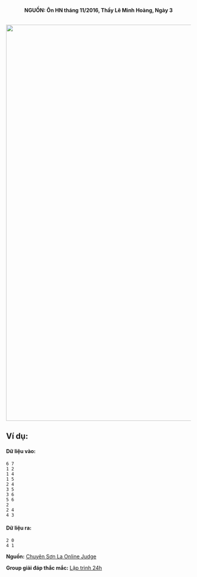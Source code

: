 **<center>NGUỒN: Ôn HN tháng 11/2016, Thầy Lê Minh Hoàng, Ngày 3</center>**
<br>

<img src="/images/problems/1047/cnet.svg" width=1080px>

## Ví dụ:
#### Dữ liệu vào:
```
6 7
1 2
1 4
1 5
2 4
3 5
3 6
5 6
2
2 4
4 3
```

#### Dữ liệu ra:
```
2 0
4 1
```
**Nguồn:** [Chuyên Sơn La Online Judge](http://csloj.ddns.net/)

**Group giải đáp thắc mắc:** [Lập trình 24h](https://www.facebook.com/groups/1386904321519984)